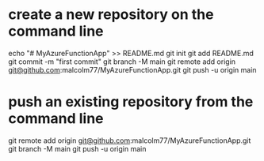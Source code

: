 
# create a new repository on the command line
echo "# MyAzureFunctionApp" >> README.md
git init
git add README.md
git commit -m "first commit"
git branch -M main
git remote add origin git@github.com:malcolm77/MyAzureFunctionApp.git
git push -u origin main

# push an existing repository from the command line
git remote add origin git@github.com:malcolm77/MyAzureFunctionApp.git
git branch -M main
git push -u origin main
